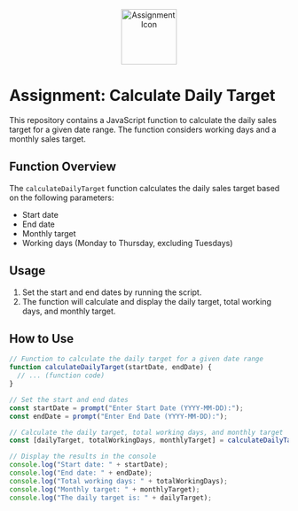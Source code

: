 <!-- README Icon -->
<div align="center">
  <img src="https://jumpseller.com/images/share/ecommerce-precio-de-mi-producto.jpg" alt="Assignment Icon" width="100">
</div>

# Assignment: Calculate Daily Target

This repository contains a JavaScript function to calculate the daily sales target for a given date range. The function considers working days and a monthly sales target.

## Function Overview

The `calculateDailyTarget` function calculates the daily sales target based on the following parameters:

- Start date
- End date
- Monthly target
- Working days (Monday to Thursday, excluding Tuesdays)

## Usage

1. Set the start and end dates by running the script.
2. The function will calculate and display the daily target, total working days, and monthly target.

## How to Use

```javascript
// Function to calculate the daily target for a given date range
function calculateDailyTarget(startDate, endDate) {
  // ... (function code)
}

// Set the start and end dates
const startDate = prompt("Enter Start Date (YYYY-MM-DD):");
const endDate = prompt("Enter End Date (YYYY-MM-DD):");

// Calculate the daily target, total working days, and monthly target
const [dailyTarget, totalWorkingDays, monthlyTarget] = calculateDailyTarget(startDate, endDate);

// Display the results in the console
console.log("Start date: " + startDate);
console.log("End date: " + endDate);
console.log("Total working days: " + totalWorkingDays);
console.log("Monthly target: " + monthlyTarget);
console.log("The daily target is: " + dailyTarget);

